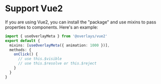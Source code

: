 # Support Vue2

If you are using Vue2, you can install the "package" and use mixins to pass properties to components. Here's an example:

```ts
import { useOverlayMeta } from '@overlays/vue2'
export default {
  mixins: [useOverlayMeta({ animation: 1000 })],
  methods: {
    onClick() {
      // use this.$visible
      // use this.$resolve or this.$reject
    }
  }
}
```
